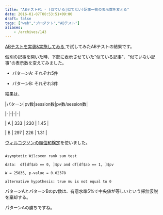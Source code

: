 ```yaml
---
title: "ABテスト#1 - (似ている|似てない)記事一覧の表示数を変える"
date: 2016-01-07T00:53:51+09:00
draft: false
tags: ["web","プロダクト","ABテスト"]
aliases:
    - /archives/143
---
```


[ABテストを実装&実施してみる ](http://blog.gepuro.net/archives/141)で試してみたABテストの結果です。

個別の記事を開いた時、下部に表示させていた"似ている記事"、"似ていない記事"の表示数を変えてみました。

* パターンA: それぞれ5件
* パターンB: それぞれ3件


結果は、

|パターン|pv数|session数|pv数/session数|
|-|-|-|-|
| A | 333 | 230 | 1.45 |
| B | 297 | 226 | 1.31 |


[ウィルコクソンの順位和検定](http://bio-info.biz/statistics/test_wilcoxon_rank_sum.html)を使いました。

~~~
Asymptotic Wilcoxon rank sum test
data:  df[df$ab == 0, ]$pv and df[df$ab == 1, ]$pv
W = 25835, p-value = 0.02378
alternative hypothesis: true mu is not equal to 0
~~~

パターンAとパターンBのpv数は、有意水準5%で中央値が等しいという帰無仮説を棄却する。


パターンAの勝ちですね。


